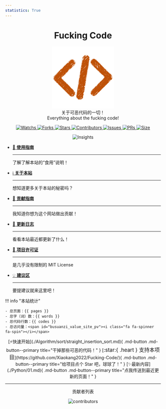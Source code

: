 ```yaml
---
statistics: True
---
```


<h1 align="center">Fucking Code</h1>

<p align="center">
<img src="logo.png" alt="logo" />
<br/>
关于可恶代码的一切！
<br/>
Everything about the fucking code!
</p>

<p align="center">

<a href="https://github.com/Xiaokang2022/Fucking-Code/watchers">
<img alt="Watchs" src="https://img.shields.io/github/watchers/Xiaokang2022/Fucking-Code?label=Watchs&logo=github&style=flat" title="关注人数" />
</a>

<a href="https://github.com/Xiaokang2022/Fucking-Code/forks">
<img alt="Forks" src="https://img.shields.io/github/forks/Xiaokang2022/Fucking-Code?label=Forks&logo=github&style=flat" title="Fork 总数" />
</a>

<a href="https://github.com/Xiaokang2022/Fucking-Code/stargazers">
<img alt="Stars" src="https://img.shields.io/github/stars/Xiaokang2022/Fucking-Code?label=Stars&color=gold&logo=github&style=flat" title="Star 总数" />
</a>

<a href="https://github.com/Xiaokang2022/Fucking-Code/graphs/contributors">
<img alt="Contributors" src="https://img.shields.io/github/contributors/Xiaokang2022/Fucking-Code?label=Contributors&logo=github" title="贡献者人数" />
</a>

<a href="https://github.com/Xiaokang2022/Fucking-Code/issues">
<img alt="Issues" src="https://img.shields.io/github/issues/Xiaokang2022/Fucking-Code?label=Issues&logo=github" title="问题总数" />
</a>

<a href="https://github.com/Xiaokang2022/Fucking-Code/pulls">
<img alt="PRs" src="https://img.shields.io/github/issues-pr/Xiaokang2022/Fucking-Code?label=PRs&logo=github" title="提交总数" />
</a>

<a href="https://github.com/Xiaokang2022/Fucking-Code">
<img alt="Size" src="https://img.shields.io/github/languages/code-size/Xiaokang2022/Fucking-Code?label=Size&logo=github" title="项目代码大小" />
</a>

</p>

<p align="center"><img alt="Insights" src="https://repobeats.axiom.co/api/embed/4c2ebccfc8795aa2976c7839d2bdaf9484695c34.svg" /></p>

<div class="grid cards" markdown>

-   [📗 **使用指南**](./Guide.md)

    ***

    了解了解本站的“食用”说明！

-   [ℹ️ **关于本站**](./About.md)

    ***

    想知道更多关于本站的秘密吗？

-   [📕 **贡献指南**](./Contributing.md)

    ***

    我知道你想为这个网站做出贡献！

-   [📑 **更新日志**](./ChangeLog.md)

    ***

    看看本站最近都更新了什么！

-   [📘 **项目许可证**](./LICENSE.md)

    ***

    是几乎没有限制的 MIT License

-   [💡 **建议区**](./Suggest.md)

    ***

    要提建议就来这里吧！

</div>

!!! info "本站统计"

    - 总页面：{{ pages }}
    - 总字（词）数：{{ words }}
    - 总代码行数：{{ codes }}
    - 总访问量：<span id="busuanzi_value_site_pv"><i class="fa fa-spinner fa-spin"></i></span>

<div align="center" markdown>
[⚡快速开始](./Algorithm/sort/straight_insertion_sort.md){ .md-button .md-button--primary title="干掉那些可恶的代码！" }
[<big>:star:{ .heart } 支持本项目</big>](https://github.com/Xiaokang2022/Fucking-Code/){ .md-button .md-button--primary title="给项目点个 Star 吧，球球了！" }
[✨最新内容](./Python/01.md){ .md-button .md-button--primary title="点我传送到最近更新的页面！" }
</div>

---

<div align="center">
<p><bug>贡献者列表</big></p>

<img src="https://contrib.rocks/image?repo=Xiaokang2022/Fucking-Code" alt="contributors" />

</div>
